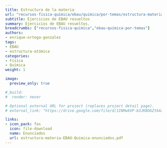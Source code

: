 ```yaml
---
title: Estructura de la materia
url: "recursos-fisica-quimica/ebau/quimica/por-temas/estructura-materia"
subtitle: Ejercicios de EBAU resueltos
summary: Ejercicios de EBAU resueltos.
breadcrumbs: ["recursos-fisica-quimica","ebau-quimica-por-temas"]
authors:
- enrique-ortega-gonzalez
tags:
- EBAU
- estructura-atómica
categories:
- Física
- Química
weight: 1

image:
  preview_only: true

#_build:
#  render: never

# Optional external URL for project (replaces project detail page).
# external_link: "https://drive.google.com/file/d/1INMw8VP-b3JKBOGZtkAzfKPdgaYzFI21/view"

links:
- icon_pack: fas
  icon: file-download
  name: Enunciados
  url: estructura-materia-EBAU-Quimica-enunciados.pdf
---
```


<!-- <iframe src="https://drive.google.com/file/d/1INMw8VP-b3JKBOGZtkAzfKPdgaYzFI21/preview" style="width: 100vw; height: 500px; position: relative; left: 50%; right: 50%; margin-left: -50vw; margin-right: -50vw;" frameborder="0"></iframe> -->

<div id="adobe-dc-view" style="width: 100vw; position: relative; left: 50%; right: 50%; margin-left: -50vw; margin-right: -50vw;"></div>
<script src="https://documentcloud.adobe.com/view-sdk/main.js"></script>
<script type="text/javascript">
	document.addEventListener("adobe_dc_view_sdk.ready", function(){ 
		var adobeDCView = new AdobeDC.View({clientId: "5b6be996ab824b0e8113830d11740fa3", divId: "adobe-dc-view"});
		adobeDCView.previewFile({
			content:{location: {url: "https://fisiquimicamente.com/recursos-fisica-quimica/ebau/quimica/por-temas/estructura-materia/estructura-materia-EBAU-Quimica.pdf"}},
			metaData:{fileName: "estructura-materia-EBAU-Quimica.pdf"}
		}, {embedMode: "IN_LINE"});
	});
</script>
